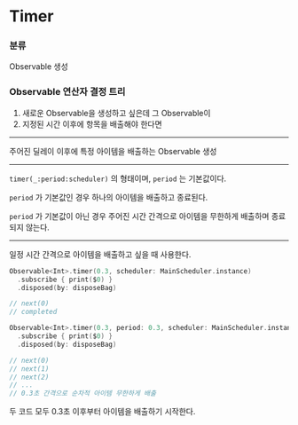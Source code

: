 # Timer

### 분류

Observable 생성

### Observable 연산자 결정 트리

1. 새로운 Observable을 생성하고 싶은데 그 Observable이
2. 지정된 시간 이후에 항목을 배출해야 한다면

---

주어진 딜레이 이후에 특정 아이템을 배출하는 Observable 생성

---

`timer(_:period:scheduler)` 의 형태이며, `period` 는 기본값이다.

`period` 가 기본값인 경우 하나의 아이템을 배출하고 종료된다.

`period` 가 기본값이 아닌 경우 주어진 시간 간격으로 아이템을 무한하게 배출하며 종료되지 않는다.

---

일정 시간 간격으로 아이템을 배출하고 싶을 때 사용한다.

```swift
Observable<Int>.timer(0.3, scheduler: MainScheduler.instance)
  .subscribe { print($0) }
  .disposed(by: disposeBag)

// next(0)
// completed
```

```swift
Observable<Int>.timer(0.3, period: 0.3, scheduler: MainScheduler.instance)
  .subscribe { print($0) }
  .disposed(by: disposeBag)

// next(0)
// next(1)
// next(2)
// ...
// 0.3초 간격으로 순차적 아이템 무한하게 배출
```

두 코드 모두 0.3초 이후부터 아이템을 배출하기 시작한다.